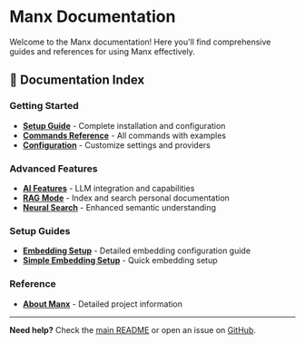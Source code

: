 # Manx Documentation

Welcome to the Manx documentation! Here you'll find comprehensive guides and references for using Manx effectively.

## 📖 Documentation Index

### Getting Started
- **[Setup Guide](SETUP_GUIDE.md)** - Complete installation and configuration
- **[Commands Reference](COMMANDS.md)** - All commands with examples
- **[Configuration](CONFIGURATION.md)** - Customize settings and providers

### Advanced Features  
- **[AI Features](AI_FEATURES.md)** - LLM integration and capabilities
- **[RAG Mode](RAG_GUIDE.md)** - Index and search personal documentation
- **[Neural Search](NEURAL_SEARCH.md)** - Enhanced semantic understanding

### Setup Guides
- **[Embedding Setup](EMBEDDING_SETUP.md)** - Detailed embedding configuration guide
- **[Simple Embedding Setup](SIMPLE_EMBEDDING_SETUP.md)** - Quick embedding setup

### Reference
- **[About Manx](about_manx.md)** - Detailed project information

---

**Need help?** Check the [main README](../README.md) or open an issue on [GitHub](https://github.com/neur0map/manx/issues).